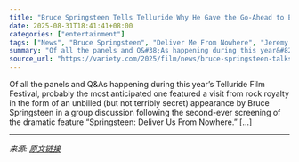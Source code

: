 ```yaml
---
title: "Bruce Springsteen Tells Telluride Why He Gave the Go-Ahead to Exploring His Darker Side in ‘Deliver Me From Nowhere’: ‘Because I’m Old and I Don’t Give a F— Now’"
date: 2025-08-31T18:41:41+08:00
categories: ["entertainment"]
tags: ["News", "Bruce Springsteen", "Deliver Me From Nowhere", "Jeremy Allen White", "Jeremy Strong", "Telluride Film Festival"]
summary: "Of all the panels and Q&#38;As happening during this year&#8217;s Telluride Film Festival, probably the most anticipated one featured a visit from rock royalty in the form of an unbilled (but not terr"
source_url: "https://variety.com/2025/film/news/bruce-springsteen-talks-telluride-film-festival-discussion-1236503460/"
---
```


Of all the panels and Q&#38;As happening during this year&#8217;s Telluride Film Festival, probably the most anticipated one featured a visit from rock royalty in the form of an unbilled (but not terribly secret) appearance by Bruce Springsteen in a group discussion following the second-ever screening of the dramatic feature &#8220;Springsteen: Deliver Us From Nowhere.&#8221; [&#8230;]

---

*来源: [原文链接](https://variety.com/2025/film/news/bruce-springsteen-talks-telluride-film-festival-discussion-1236503460/)*
